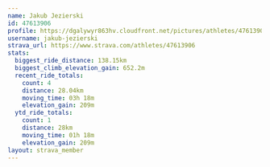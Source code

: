```yaml
---
name: Jakub Jezierski
id: 47613906
profile: https://dgalywyr863hv.cloudfront.net/pictures/athletes/47613906/14681924/1/large.jpg
username: jakub-jezierski
strava_url: https://www.strava.com/athletes/47613906
stats:
  biggest_ride_distance: 138.15km
  biggest_climb_elevation_gain: 652.2m
  recent_ride_totals:
    count: 4
    distance: 28.04km
    moving_time: 03h 18m
    elevation_gain: 209m
  ytd_ride_totals:
    count: 1
    distance: 28km
    moving_time: 01h 18m
    elevation_gain: 209m
layout: strava_member
--- 
```

